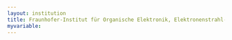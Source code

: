 ```yaml
---
layout: institution
title: Fraunhofer-Institut für Organische Elektronik, Elektronenstrahl- und Plasmatechnik
myvariable: 
---
```

